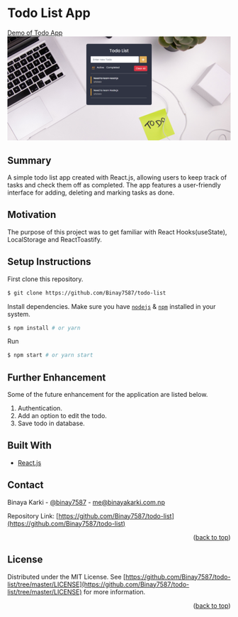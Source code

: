 # Todo List App
[Demo of Todo App](https://todo-binay7587.vercel.app)
![](./docs/todo-app.png)

## Summary
A simple todo list app created with React.js, allowing users to keep track of tasks and check them off as completed. The app features a user-friendly interface for adding, deleting and marking tasks as done.

## Motivation

The purpose of this project was to get familiar with React Hooks(useState), LocalStorage and ReactToastify.

## Setup Instructions

First clone this repository.
```bash
$ git clone https://github.com/Binay7587/todo-list
```

Install dependencies. Make sure you have [`nodejs`](https://nodejs.org/en/) & [`npm`](https://www.npmjs.com/) installed in your system.
```bash
$ npm install # or yarn
```

Run
```bash
$ npm start # or yarn start
```

<!-- FURTHER ENHANCEMENT -->
## Further Enhancement
Some of the future enhancement for the application are listed below.
1. Authentication.
2. Add an option to edit the todo.
3. Save todo in database. 

<!-- BUILT WITH -->
## Built With

* [React.js](https://reactjs.org/)

<!-- CONTACT -->
## Contact

Binaya Karki - [@binay7587](https://www.linkedin.com/in/binay7587) - me@binayakarki.com.np

Repository Link: [https://github.com/Binay7587/todo-list](https://github.com/Binay7587/todo-list)

<p align="right">(<a href="#top">back to top</a>)</p>

<!-- LICENSE -->
## License

Distributed under the MIT License. See [https://github.com/Binay7587/todo-list/tree/master/LICENSE](https://github.com/Binay7587/todo-list/tree/master/LICENSE) for more information.

<p align="right">(<a href="#top">back to top</a>)</p>